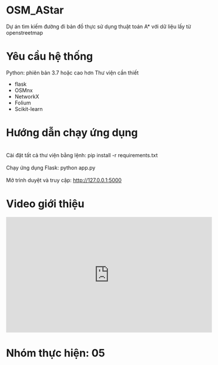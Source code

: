 # OSM_AStar
Dự án tìm kiếm đường đi bản đồ thực sử dụng thuật toán A* với dữ liệu lấy từ openstreetmap

# Yêu cầu hệ thống
Python: phiên bản 3.7 hoặc cao hơn
Thư viện cần thiết
- flask
- OSMnx
- NetworkX
- Folium
- Scikit-learn

# Hướng dẫn chạy ứng dụng
<br>Cài đặt tất cả thư viện bằng lệnh: pip install -r requirements.txt<br>
<br>Chạy ứng dụng Flask: python app.py<br>
<br>Mở trình duyệt và truy cập: http://127.0.0.1:5000<br>

# Video giới thiệu
<iframe width="560" height="315" src="https://www.youtube.com/embed/mPZ2UDN-_VU" frameborder="0" allowfullscreen></iframe>

# Nhóm thực hiện: 05
